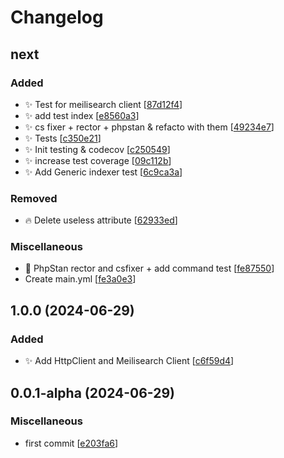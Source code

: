 # Changelog

<a name="next"></a>
## next

### Added

- ✨ Test for meilisearch client [[87d12f4](https://github.com/n-ramos/search-indexer/commit/87d12f40ff65190a8c8e19fec1a5a7bad61c7b28)]
- ✨ add test index [[e8560a3](https://github.com/n-ramos/search-indexer/commit/e8560a336a5d3e4f3ac32c32822e8bb032b313a4)]
- ✨ cs fixer + rector + phpstan &amp; refacto with them [[49234e7](https://github.com/n-ramos/search-indexer/commit/49234e76519bf64eeeef559d4da80ea6baf0aaec)]
- ✨ Tests [[c350e21](https://github.com/n-ramos/search-indexer/commit/c350e21ba9f16c2f66aa1be30e6be9335ee75b3b)]
- ✨ Init testing &amp; codecov [[c250549](https://github.com/n-ramos/search-indexer/commit/c250549976857a0fab92fc78a04e633735c65d3f)]
- ✨ increase test coverage [[09c112b](https://github.com/n-ramos/search-indexer/commit/09c112b22f5185a3913f50af2bed9e6bce0e1f7a)]
- ✨ Add Generic indexer test [[6c9ca3a](https://github.com/n-ramos/search-indexer/commit/6c9ca3a40d3eb8e6ab690b6673c58a8560e6b7d1)]



### Removed

- 🔥 Delete useless attribute [[62933ed](https://github.com/n-ramos/search-indexer/commit/62933edad5db58f408e650bf01a72ff9cce63ca2)]

### Miscellaneous

- 🚀 PhpStan rector and csfixer + add command test [[fe87550](https://github.com/n-ramos/search-indexer/commit/fe8755002b7e85c999eccc58f749ff26aeae28ed)]
-  Create main.yml [[fe3a0e3](https://github.com/n-ramos/search-indexer/commit/fe3a0e32b1e4fab5c31ffa4955c99e65d38bb1b0)]


<a name="1.0.0"></a>
## 1.0.0 (2024-06-29)

### Added

- ✨ Add HttpClient and Meilisearch Client [[c6f59d4](https://github.com/n-ramos/search-indexer/commit/c6f59d45f7fa1233f8fb27b02f645b7123609ccf)]


<a name="0.0.1-alpha"></a>
## 0.0.1-alpha (2024-06-29)

### Miscellaneous

-  first commit [[e203fa6](https://github.com/n-ramos/search-indexer/commit/e203fa6d0602498788b4da22fd99453969a3bb11)]


